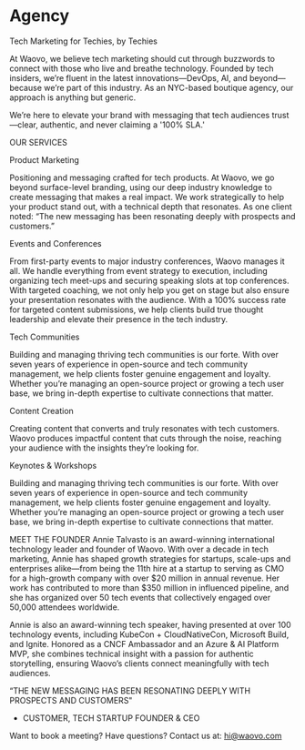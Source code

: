 # Agency

Tech Marketing for Techies, by Techies

At Waovo, we believe tech marketing should cut through buzzwords to connect with those who live and breathe technology. Founded by tech insiders, we’re fluent in the latest innovations—DevOps, AI, and beyond—because we’re part of this industry. As an NYC-based boutique agency, our approach is anything but generic.

We’re here to elevate your brand with messaging that tech audiences trust—clear, authentic, and never claiming a '100% SLA.'

OUR SERVICES

Product Marketing

Positioning and messaging crafted for tech products. At Waovo, we go beyond surface-level branding, using our deep industry knowledge to create messaging that makes a real impact. We work strategically to help your product stand out, with a technical depth that resonates. As one client noted: “The new messaging has been resonating deeply with prospects and customers.”

Events and Conferences

From first-party events to major industry conferences, Waovo manages it all. We handle everything from event strategy to execution, including organizing tech meet-ups and securing speaking slots at top conferences. With targeted coaching, we not only help you get on stage but also ensure your presentation resonates with the audience. With a 100% success rate for targeted content submissions, we help clients build true thought leadership and elevate their presence in the tech industry.

Tech Communities

Building and managing thriving tech communities is our forte. With over seven years of experience in open-source and tech community management, we help clients foster genuine engagement and loyalty. Whether you’re managing an open-source project or growing a tech user base, we bring in-depth expertise to cultivate connections that matter.

Content Creation

Creating content that converts and truly resonates with tech customers. Waovo produces impactful content that cuts through the noise, reaching your audience with the insights they’re looking for.

Keynotes & Workshops

Building and managing thriving tech communities is our forte. With over seven years of experience in open-source and tech community management, we help clients foster genuine engagement and loyalty. Whether you’re managing an open-source project or growing a tech user base, we bring in-depth expertise to cultivate connections that matter.


MEET THE FOUNDER
Annie Talvasto is an award-winning international technology leader and founder of Waovo. With over a decade in tech marketing, Annie has shaped growth strategies for startups, scale-ups and enterprises alike—from being the 11th hire at a startup to serving as CMO for a high-growth company with over $20 million in annual revenue. Her work has contributed to more than $350 million in influenced pipeline, and she has organized over 50 tech events that collectively engaged over 50,000 attendees worldwide.

Annie is also an award-winning tech speaker, having presented at over 100 technology events, including KubeCon + CloudNativeCon, Microsoft Build, and Ignite. Honored as a CNCF Ambassador and an Azure & AI Platform  MVP, she combines technical insight with a passion for authentic storytelling, ensuring Waovo’s clients connect meaningfully with tech audiences.


“THE NEW MESSAGING HAS BEEN RESONATING DEEPLY WITH PROSPECTS AND CUSTOMERS"
* CUSTOMER, TECH STARTUP FOUNDER & CEO

Want to book a meeting? Have questions? Contact us at: hi@waovo.com
